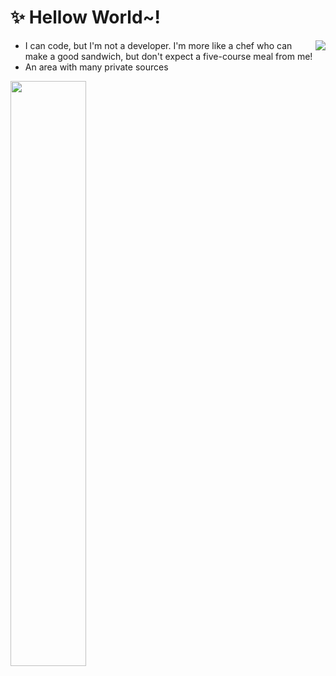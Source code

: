 # ✨ Hellow World~!


<a href="https://discord.com/users/219817341196828673"><img align="right" src="https://lanyard-profile-readme.vercel.app/api/219817341196828673?bg=00000000" /></a>
- I can code, but I'm not a developer. I'm more like a chef who can make a good sandwich, but don't expect a five-course meal from me!
- An area with many private sources

<img src="https://i.giphy.com/gEKz4VLX7fQlsl8SFE.webp" width="49%" />
